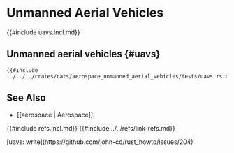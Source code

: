 # Unmanned Aerial Vehicles

{{#include uavs.incl.md}}

## Unmanned aerial vehicles {#uavs}

```rust,editable
{{#include ../../../crates/cats/aerospace_unmanned_aerial_vehicles/tests/uavs.rs:example}}
```

## See Also

- [[aerospace | Aerospace]].

{{#include refs.incl.md}}
{{#include ../../refs/link-refs.md}}

<div class="hidden">
[uavs: write](https://github.com/john-cd/rust_howto/issues/204)
</div>
